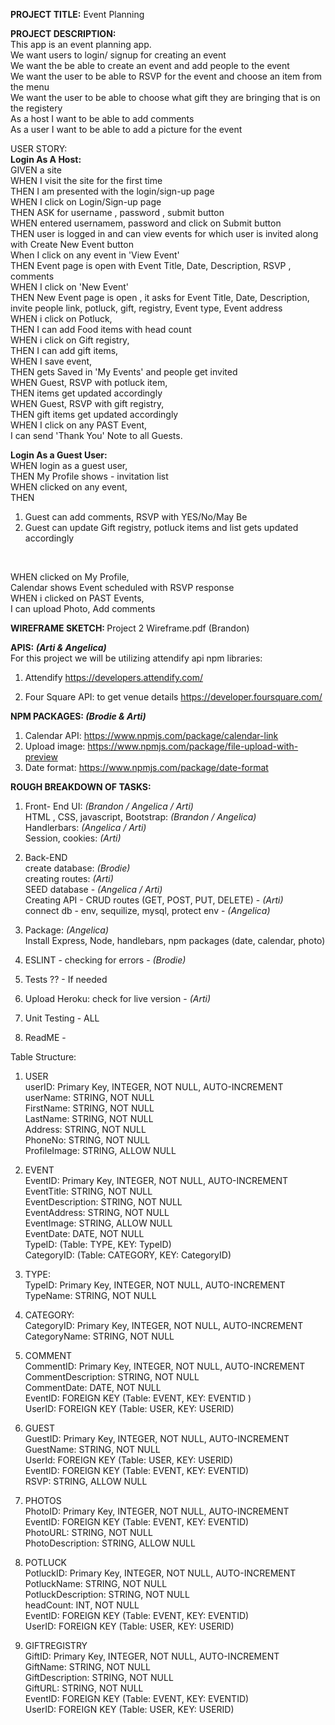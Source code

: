 <strong>PROJECT TITLE:</strong> Event Planning 

<strong> PROJECT DESCRIPTION:</strong> <br>
This app is an event planning app. <br>
We want users to login/ signup for creating an event <br>
We want the be able to create an event and add people to the event <br>
We want the user to be able to RSVP for the event and choose an item from the menu <br>
We want the user to be able to choose what gift they are bringing that is on the registery <br>
As a host I want to be able to add comments <br>
As a user I want to be able to add a picture for the event <br>


USER STORY: <br>
<strong>Login As A Host: </strong><br>
GIVEN a site <br>
WHEN I visit the site for the first time <br>
THEN I am presented with the login/sign-up page  <br>
WHEN I click on Login/Sign-up page <br>
THEN ASK for username , password , submit button <br>
WHEN entered usernamem, password and click on Submit button <br>
THEN user is logged in and can view events for which user is invited along with Create New Event button <br>
When I click on any event in 'View Event' <br>
THEN Event page is open with Event Title, Date, Description, RSVP , comments <br>
WHEN I click on 'New Event' <br>
THEN New Event page is open , it asks for Event Title, Date, Description, invite people  link, potluck, gift, registry, Event type, Event address <br>
WHEN i click on Potluck,<br>
THEN I can add Food items with head count <br>
WHEN i click on Gift registry, <br>
THEN I can add gift items, <br>
WHEN I save event,  <br>
THEN gets Saved in 'My Events' and people get invited <br>
WHEN Guest, RSVP with potluck item, <br>
THEN items get updated accordingly <br>
WHEN Guest, RSVP with gift registry, <br>
THEN gift items get updated accordingly <br>
WHEN I click on any PAST Event, <br>
I can send 'Thank You' Note to all Guests. <br>

<strong> Login As a Guest User:</strong> <br>
WHEN login as a guest user,  <br>
THEN My Profile shows - invitation list  <br>
WHEN clicked on any event, <br>
THEN
1. Guest can add comments, RSVP with YES/No/May Be
2. Guest can update Gift registry, potluck items and list gets updated accordingly
<br>

WHEN clicked on My Profile,  <br>
Calendar shows Event scheduled with RSVP response <br>
WHEN i clicked on PAST Events,  <br>
I can upload Photo, Add comments <br>


<strong> WIREFRAME SKETCH: </strong> Project 2 Wireframe.pdf (Brandon)

<strong> APIS: <i>(Arti & Angelica)</i> </strong><br>
For this project we will be utilizing attendify api
npm libraries: 
1. Attendify
https://developers.attendify.com/

2. Four Square API: to get venue details
https://developer.foursquare.com/

<strong> NPM PACKAGES: <i>(Brodie & Arti)</i>  </strong><br>
1. Calendar API: https://www.npmjs.com/package/calendar-link
2. Upload image: https://www.npmjs.com/package/file-upload-with-preview
3. Date format: https://www.npmjs.com/package/date-format 

<strong> ROUGH BREAKDOWN OF TASKS: </strong>
1. Front- End UI: <i>(Brandon / Angelica / Arti)</i> <br>
HTML , CSS, javascript, Bootstrap: <i>(Brandon / Angelica) </i><br>
Handlerbars:  <i>(Angelica / Arti)</i> <br>
Session, cookies:<i> (Arti) </i> <br>

2. Back-END <br>
create database: <i>(Brodie)</i>  <br> 
creating routes: <i>(Arti)</i> <br> 
SEED database - <i>(Angelica / Arti)</i> <br>
Creating API - CRUD routes (GET, POST, PUT, DELETE) - <i>(Arti)</i> <br>
connect db - env, sequilize, mysql, protect env - <i>(Angelica)</i> <br>

3. Package: <i>(Angelica)</i>  <br>
Install Express, Node, handlebars, npm packages (date, calendar, photo) <br>

4. ESLINT - checking for errors -<i> (Brodie)</i> <br>

5. Tests ?? - If needed <br>

6. Upload Heroku: check for live version -<i> (Arti) </i><br>

7. Unit Testing - ALL <br>

7. ReadME - <br>

Table Structure:  <br>
1. USER <br>
userID: Primary Key, INTEGER, NOT NULL, AUTO-INCREMENT <br>
userName: STRING, NOT NULL  <br>
FirstName: STRING, NOT NULL <br> 
LastName: STRING, NOT NULL <br>
Address: STRING, NOT NULL <br>
PhoneNo: STRING, NOT NULL <br>
ProfileImage: STRING, ALLOW NULL <br>

2. EVENT <br>
EventID: Primary Key, INTEGER, NOT NULL, AUTO-INCREMENT<br>
EventTitle: STRING, NOT NULL <br>
EventDescription: STRING, NOT NULL <br>
EventAddress: STRING, NOT NULL <br>
EventImage: STRING, ALLOW NULL <br>
EventDate: DATE, NOT NULL <br>
TypeID: (Table: TYPE, KEY: TypeID)<br>
CategoryID: (Table: CATEGORY, KEY: CategoryID)<br>

3. TYPE:<br>
TypeID: Primary Key, INTEGER, NOT NULL, AUTO-INCREMENT<br>
TypeName:  STRING, NOT NULL<br> 

4. CATEGORY:<br>
CategoryID: Primary Key, INTEGER, NOT NULL, AUTO-INCREMENT<br>
CategoryName: STRING, NOT NULL <br>

5. COMMENT<br>
CommentID:  Primary Key, INTEGER, NOT NULL, AUTO-INCREMENT<br>
CommentDescription: STRING, NOT NULL <br>
CommentDate: DATE, NOT NULL <br>
EventID: FOREIGN KEY (Table: EVENT, KEY: EVENTID )<br>
UserID: FOREIGN KEY (Table: USER, KEY: USERID)<br>

6. GUEST<br>
GuestID: Primary Key, INTEGER, NOT NULL, AUTO-INCREMENT<br>
GuestName: STRING, NOT NULL <br> 
UserId: FOREIGN KEY (Table: USER, KEY: USERID) <br>
EventID: FOREIGN KEY (Table: EVENT, KEY: EVENTID) <br>
RSVP:  STRING, ALLOW NULL <br>

7. PHOTOS <br>
PhotoID: Primary Key, INTEGER, NOT NULL, AUTO-INCREMENT <br>
EventID: FOREIGN KEY (Table: EVENT, KEY: EVENTID) <br>
PhotoURL:  STRING, NOT NULL  <br>
PhotoDescription: STRING, ALLOW NULL <br>

8. POTLUCK <br>
PotluckID: Primary Key, INTEGER, NOT NULL, AUTO-INCREMENT <br>
PotluckName: STRING, NOT NULL  <br>
PotluckDescription: STRING, NOT NULL  <br>
headCount: INT, NOT NULL  <br>
EventID: FOREIGN KEY (Table: EVENT, KEY: EVENTID) <br>
UserID: FOREIGN KEY (Table: USER, KEY: USERID) <br>

9. GIFTREGISTRY <br>
GiftID: Primary Key, INTEGER, NOT NULL, AUTO-INCREMENT <br>
GiftName: STRING, NOT NULL  <br>
GiftDescription: STRING, NOT NULL  <br>
GiftURL: STRING, NOT NULL  <br>
EventID: FOREIGN KEY (Table: EVENT, KEY: EVENTID) <br>
UserID: FOREIGN KEY (Table: USER, KEY: USERID) <br>



